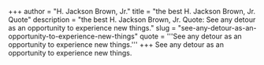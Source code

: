 +++
author = "H. Jackson Brown, Jr."
title = "the best H. Jackson Brown, Jr. Quote"
description = "the best H. Jackson Brown, Jr. Quote: See any detour as an opportunity to experience new things."
slug = "see-any-detour-as-an-opportunity-to-experience-new-things"
quote = '''See any detour as an opportunity to experience new things.'''
+++
See any detour as an opportunity to experience new things.

